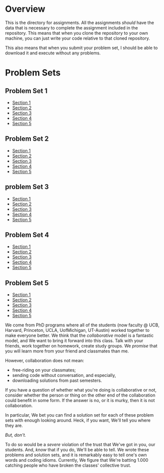 

# Overview 
This is the directory for assignments. All the assignments _should_
have the data that is necessary to complete the assignment included in
the repository. This means that when you clone the repository to your
own machine, you can just write your code relative to that cloned
repository. 

This also means that when you submit your problem set, I should be
able to download it and execute without any problems.

# Problem Sets 

## Problem Set 1
- [Section 1](https://github.prod.oc.2u.com/UCB-MIDS/w241-ps1-summer2020-section1)
- [Section 2](https://github.prod.oc.2u.com/UCB-MIDS/w241-ps1-summer2020-section2)
- [Section 3](https://github.prod.oc.2u.com/UCB-MIDS/w241-ps1-summer2020-section3)
- [Section 4](https://github.prod.oc.2u.com/UCB-MIDS/w241-ps1-summer2020-section4)
- [Section 5](https://github.prod.oc.2u.com/UCB-MIDS/w241-ps1-summer2020-section5)
<!-- - [Section 98](https://github.prod.oc.2u.com/UCB-MIDS/w241-ps1-summer2020-section98) -->
<!-- - [Section 99](https://github.prod.oc.2u.com/UCB-MIDS/w241-ps1-summer2020-section99) -->

## Problem Set 2
- [Section 1](https://github.prod.oc.2u.com/UCB-MIDS/w241-ps2-summer2020-section1)
- [Section 2](https://github.prod.oc.2u.com/UCB-MIDS/w241-ps2-summer2020-section2)
- [Section 3](https://github.prod.oc.2u.com/UCB-MIDS/w241-ps2-summer2020-section3)
- [Section 4](https://github.prod.oc.2u.com/UCB-MIDS/w241-ps2-summer2020-section4)
- [Section 5](https://github.prod.oc.2u.com/UCB-MIDS/w241-ps2-summer2020-section5)
<!-- - [Section 98](https://github.prod.oc.2u.com/UCB-MIDS/w241-ps2-summer2020-section98) -->
<!-- - [Section 99](https://github.prod.oc.2u.com/UCB-MIDS/w241-ps2-summer2020-section99) -->

## problem Set 3
- [Section 1](https://github.prod.oc.2u.com/UCB-MIDS/w241-ps3-summer2020-section1)
- [Section 2](https://github.prod.oc.2u.com/UCB-MIDS/w241-ps3-summer2020-section2)
- [Section 3](https://github.prod.oc.2u.com/UCB-MIDS/w241-ps3-summer2020-section3)
- [Section 4](https://github.prod.oc.2u.com/UCB-MIDS/w241-ps3-summer2020-section4)
- [Section 5](https://github.prod.oc.2u.com/UCB-MIDS/w241-ps3-summer2020-section5)
<!-- - [Section 98](https://github.prod.oc.2u.com/UCB-MIDS/w241-ps3-summer2020-section98) -->
<!-- - [Section 99](https://github.prod.oc.2u.com/UCB-MIDS/w241-ps3-summer2020-section99) -->

## Problem Set 4
- [Section 1](https://github.prod.oc.2u.com/UCB-MIDS/w241-ps4-summer2020-section1)
- [Section 2](https://github.prod.oc.2u.com/UCB-MIDS/w241-ps4-summer2020-section2)
- [Section 3](https://github.prod.oc.2u.com/UCB-MIDS/w241-ps4-summer2020-section3)
- [Section 4](https://github.prod.oc.2u.com/UCB-MIDS/w241-ps4-summer2020-section4)
- [Section 5](https://github.prod.oc.2u.com/UCB-MIDS/w241-ps4-summer2020-section5)
<!-- - [Section 98](https://github.prod.oc.2u.com/UCB-MIDS/w241-ps4-summer2020-section98) -->
<!-- - [Section 99](https://github.prod.oc.2u.com/UCB-MIDS/w241-ps4-summer2020-section99) -->

## Problem Set 5
- [Section 1](https://github.prod.oc.2u.com/UCB-MIDS/w241-ps5-summer2020-section1)
- [Section 2](https://github.prod.oc.2u.com/UCB-MIDS/w241-ps5-summer2020-section2)
- [Section 3](https://github.prod.oc.2u.com/UCB-MIDS/w241-ps5-summer2020-section3)
- [Section 4](https://github.prod.oc.2u.com/UCB-MIDS/w241-ps5-summer2020-section4)
- [Section 5](https://github.prod.oc.2u.com/UCB-MIDS/w241-ps5-summer2020-section5)
<!-- - [Section 98](https://github.prod.oc.2u.com/UCB-MIDS/w241-ps5-summer2020-section98) -->
<!-- - [Section 99](https://github.prod.oc.2u.com/UCB-MIDS/w241-ps5-summer2020-section99) -->

We come from PhD programs where all of the students (now
faculty @ UCB, Harvard, Princeton, UCLA, UofMichigan, UT-Austin)
worked together to make everyone better. We think that the
*collaborative* model  is a fantastic model, and We want to bring it
forward into this class. Talk with your friends, work together on
homework, create study groups. We _promise_ that you will learn more
from your friend and classmates than me.

However, collaboration does not mean:

- free-riding on your classmates;
- sending code without conversation, and especially, 
- downloading solutions from past semesters.

If you have a question of whether what you're doing is collaborative
or not, consider whether the person or thing on the other end of the
collaboration could benefit in some form. If the answer is no, or it
is murky, then it is not collaboration. 

In particular, We bet you can find a solution set for each of these
problem sets with enough looking around. Heck, if you want, We'll tell
you where they are.

*But, don't.*

To do so would be a _severe_ violation
of the trust that We've got in you, our students. And, _know_ that if you
do, We'll be able to tell. We wrote these problems and solution sets,
and it is remarkably easy to tell one's own words and coding
idioms. Currently, We figure that We're batting 1.000 catching people who
have broken the classes' collective trust. 
